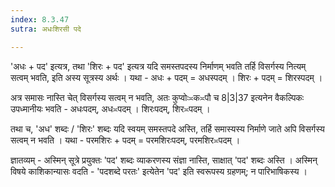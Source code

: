 ```yaml
---
index: 8.3.47
sutra: अधःशिरसी पदे

---
```

'अधः + पद' इत्यत्र, तथा 'शिरः + पद' इत्यत्र यदि समस्तपदस्य निर्माणम् भवति तर्हि विसर्गस्य नित्यम् सत्वम् भवति, इति अस्य सूत्रस्य अर्थः । यथा - अधः + पदम् = अधस्पदम् । शिरः + पदम् = शिरस्पदम् ।



अत्र समासः नास्ति चेत् विसर्गस्य  सत्वम् न भवति, अतः कुप्वोः≍क≍पौ च 8|3|37 इत्यनेन वैकल्पिकः उपध्मानीयः भवति - अधःपदम्, अध≍पदम् । शिरःपदम्, शिर≍पदम् ।



तथा च, 'अध' शब्दः / 'शिरः' शब्दः यदि स्वयम् समस्तपदे अस्ति, तर्हि समास्यस्य निर्माणे जाते अपि विसर्गस्य सत्वम् न भवति । यथा - परमशिरः + पदम् = परमशिरःपदम्, परमशिर≍पदम् । 



ज्ञातव्यम् - अस्मिन् सूत्रे प्रयुक्तः 'पद' शब्दः व्याकरणस्य संज्ञा नास्ति, साक्षात् 'पद' शब्दः अस्ति । अस्मिन् विषये काशिकान्यासः वदति - 'पदशब्दे परतः' इत्येतेन 'पद' इति स्वरूपस्य ग्रहणम्; न पारिभाषिकस्य ।

